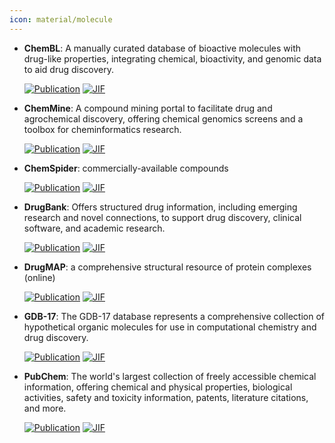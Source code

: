 ```yaml
---
icon: material/molecule
---
```





- **ChemBL**: A manually curated database of bioactive molecules with drug-like properties, integrating chemical, bioactivity, and genomic data to aid drug discovery.  

    [![Publication](https://img.shields.io/badge/Publication-Citations:3160-blue?style=for-the-badge&logo=bookstack)](https://doi.org/10.1093/nar/gkr777) 
    [![JIF](https://img.shields.io/badge/Impact_Factor-16.60-purple?style=for-the-badge&logo=academia)](https://doi.org/10.1093/nar/gkr777)



- **ChemMine**: A compound mining portal to facilitate drug and agrochemical discovery, offering chemical genomics screens and a toolbox for cheminformatics research.  

    [![Publication](https://img.shields.io/badge/Publication-Citations:51-blue?style=for-the-badge&logo=bookstack)](https://doi.org/10.1104/pp.105.062687) 
    [![JIF](https://img.shields.io/badge/Impact_Factor-6.50-purple?style=for-the-badge&logo=academia)](https://doi.org/10.1104/pp.105.062687)



- **ChemSpider**: commercially-available compounds  

    [![Publication](https://img.shields.io/badge/Publication-Citations:892-blue?style=for-the-badge&logo=bookstack)](https://doi.org/10.1021/ed100697w) 
    [![JIF](https://img.shields.io/badge/Impact_Factor-2.50-purple?style=for-the-badge&logo=academia)](https://doi.org/10.1021/ed100697w)



- **DrugBank**: Offers structured drug information, including emerging research and novel connections, to support drug discovery, clinical software, and academic research.  

    [![Publication](https://img.shields.io/badge/Publication-Citations:2194-blue?style=for-the-badge&logo=bookstack)](https://doi.org/10.1093%2Fnar%2Fgkm958) 
    [![JIF](https://img.shields.io/badge/Impact_Factor-16.60-purple?style=for-the-badge&logo=academia)](https://doi.org/10.1093%2Fnar%2Fgkm958)



- **DrugMAP**: a comprehensive structural resource of protein complexes (online)  

    [![Publication](https://img.shields.io/badge/Publication-Citations:69-blue?style=for-the-badge&logo=bookstack)](https://doi.org/10.1093/nar/gkac813) 
    [![JIF](https://img.shields.io/badge/Impact_Factor-16.60-purple?style=for-the-badge&logo=academia)](https://doi.org/10.1093/nar/gkac813)



- **GDB-17**: The GDB-17 database represents a comprehensive collection of hypothetical organic molecules for use in computational chemistry and drug discovery.  

    [![Publication](https://img.shields.io/badge/Publication-Citations:1021-blue?style=for-the-badge&logo=bookstack)](https://doi.org/10.1021/ci300415d) 
    [![JIF](https://img.shields.io/badge/Impact_Factor-5.60-purple?style=for-the-badge&logo=academia)](https://doi.org/10.1021/ci300415d)



- **PubChem**: The world's largest collection of freely accessible chemical information, offering chemical and physical properties, biological activities, safety and toxicity information, patents, literature citations, and more.  

    [![Publication](https://img.shields.io/badge/Publication-Citations:1668-blue?style=for-the-badge&logo=bookstack)](https://doi.org/10.1093/nar/gkac956) 
    [![JIF](https://img.shields.io/badge/Impact_Factor-16.60-purple?style=for-the-badge&logo=academia)](https://doi.org/10.1093/nar/gkac956)


